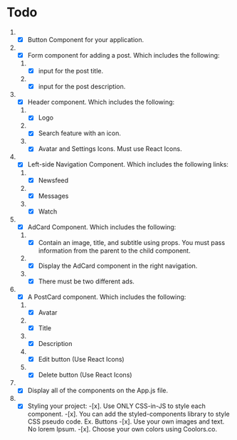 
# Todo

1. -[x] Button Component for your application.
2. -[x] Form component for adding a post. Which includes the following:
    1. -[x] input for the post title.
    2. -[x] input for the post description.
3. -[x] Header component. Which includes the following:
    1. -[x] Logo
    2. -[x] Search feature with an icon.
    3. -[x] Avatar and Settings Icons. Must use React Icons.
4. -[x] Left-side Navigation Component. Which includes the following links:
    1. -[x] Newsfeed
    2. -[x] Messages
    3. -[x] Watch
5. -[x] AdCard Component. Which includes the following:
    1. -[x] Contain an image, title, and subtitle using props. You must pass information from the parent to the child component.
    2. -[x] Display the AdCard component in the right navigation.
    3. -[x] There must be two different ads.  
6. -[x] A PostCard component. Which includes the following:
    1. -[x] Avatar
    2. -[x] Title
    3. -[x] Description
    4. -[x] Edit button (Use React Icons)
    5. -[x] Delete button (Use React Icons)
7. -[x] Display all of the components on the App.js file.
8. -[x] Styling your project:
    -[x]. Use ONLY CSS-in-JS to style each component.
    -[x].  You can add the styled-components library to style CSS pseudo code. Ex. Buttons
    -[x]. Use your own images and text. No lorem Ipsum.
    -[x]. Choose your own colors using Coolors.co.
